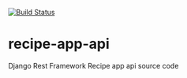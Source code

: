 [![Build Status](https://travis-ci.org/devmahmud/recipe-app-api.svg?branch=master)](https://travis-ci.org/devmahmud/recipe-app-api)

# recipe-app-api

Django Rest Framework Recipe app api source code

